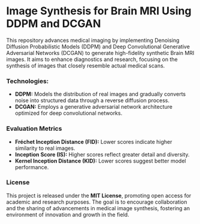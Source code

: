 # Image Synthesis for Brain MRI Using DDPM and DCGAN

This repository advances medical imaging by implementing Denoising Diffusion Probabilistic Models (DDPM) and Deep Convolutional Generative Adversarial Networks (DCGAN) to generate high-fidelity synthetic Brain MRI images. It aims to enhance diagnostics and research, focusing on the synthesis of images that closely resemble actual medical scans.

### Technologies:

- **DDPM:** Models the distribution of real images and gradually converts noise into structured data through a reverse diffusion process.
- **DCGAN:** Employs a generative adversarial network architecture optimized for deep convolutional networks.

### Evaluation Metrics

- **Fréchet Inception Distance (FID):** Lower scores indicate higher similarity to real images.
- **Inception Score (IS):** Higher scores reflect greater detail and diversity.
- **Kernel Inception Distance (KID):** Lower scores suggest better model performance.

### License

This project is released under the **MIT License**, promoting open access for academic and research purposes. The goal is to encourage collaboration and the sharing of advancements in medical image synthesis, fostering an environment of innovation and growth in the field.
